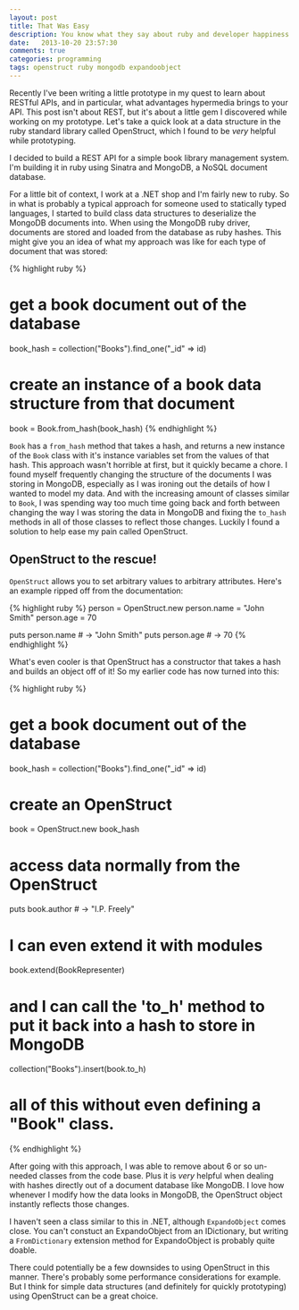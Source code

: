 ```yaml
---
layout: post
title: That Was Easy
description: You know what they say about ruby and developer happiness! Let's take a look at OpenStruct, a data structure in the standard library which allowed me to skip past a lot of hassle on a recent project.
date:   2013-10-20 23:57:30
comments: true
categories: programming
tags: openstruct ruby mongodb expandoobject
---
```


Recently I've been writing a little prototype in my quest to learn about RESTful APIs, and in particular, what advantages hypermedia brings to your API. This post isn't about REST, but it's about a little gem I discovered while working on my prototype. Let's take a quick look at a data structure in the ruby standard library called OpenStruct, which I found to be *very* helpful while prototyping.

I decided to build a REST API for a simple book library management system. I'm building it in ruby using Sinatra and MongoDB, a NoSQL document database. 

For a little bit of context, I work at a .NET shop and I'm fairly new to ruby. So in what is probably a typical approach for someone used to statically typed languages, I started to build class data structures to deserialize the MongoDB documents into. When using the MongoDB ruby driver, documents are stored and loaded from the database as ruby hashes. This might give you an idea of what my approach was like for each type of document that was stored:

{% highlight ruby %}
# get a book document out of the database
book_hash = collection("Books").find_one("_id" => id)

# create an instance of a book data structure from that document
book = Book.from_hash(book_hash)
{% endhighlight %}

`Book` has a `from_hash` method that takes a hash, and returns a new instance of the `Book` class with it's instance variables set from the values of that hash. This approach wasn't horrible at first, but it quickly became a chore. I found myself frequently changing the structure of the documents I was storing in MongoDB, especially as I was ironing out the details of how I wanted to model my data. And with the increasing amount of classes similar to `Book`, I was spending way too much time going back and forth between changing the way I was storing the data in MongoDB and fixing the `to_hash` methods in all of those classes to reflect those changes. Luckily I found a solution to help ease my pain called OpenStruct.

## OpenStruct to the rescue!

`OpenStruct` allows you to set arbitrary values to arbitrary attributes.  Here's an example ripped off from the documentation:

{% highlight ruby %}
person = OpenStruct.new
person.name = "John Smith"
person.age = 70

puts person.name     # -> "John Smith"
puts person.age      # -> 70
{% endhighlight %}

What's even cooler is that OpenStruct has a constructor that takes a hash and builds an object off of it! So my earlier code has now turned into this:

{% highlight ruby %}
# get a book document out of the database
book_hash = collection("Books").find_one("_id" => id)

# create an OpenStruct
book = OpenStruct.new book_hash

# access data normally from the OpenStruct
puts book.author	# -> "I.P. Freely"

# I can even extend it with modules
book.extend(BookRepresenter)

# and I can call the 'to_h' method to put it back into a hash to store in MongoDB
collection("Books").insert(book.to_h)

# all of this without even defining a "Book" class.
{% endhighlight %}

After going with this approach, I was able to remove about 6 or so un-needed classes from the code base.  Plus it is *very* helpful when dealing with hashes directly out of a document database like MongoDB. I love how whenever I modify how the data looks in MongoDB, the OpenStruct object instantly reflects those changes.

I haven't seen a class similar to this in .NET, although `ExpandoObject` comes close. You can't constuct an ExpandoObject from an IDictionary, but writing a `FromDictionary` extension method for ExpandoObject is probably quite doable. 

There could potentially be a few downsides to using OpenStruct in this manner. There's probably some performance considerations for example. But I think for simple data structures (and definitely for quickly prototyping) using OpenStruct can be a great choice.

